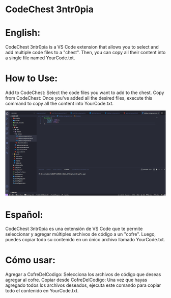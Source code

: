 # CodeChest 3ntr0pia

# English:

CodeChest 3ntr0pia is a VS Code extension that allows you to select and add multiple code files to a "chest". Then, you can copy all their content into a single file named YourCode.txt.

# How to Use:

Add to CodeChest: Select the code files you want to add to the chest.
Copy from CodeChest: Once you've added all the desired files, execute this command to copy all the content into YourCode.txt.

![Demo](https://github.com/3ntr0pia/codeChest_3ntr0pia/blob/main/src/codechest.gif)

# Español:

CodeChest 3ntr0pia es una extensión de VS Code que te permite seleccionar y agregar múltiples archivos de código a un "cofre". Luego, puedes copiar todo su contenido en un único archivo llamado YourCode.txt.

# Cómo usar:

Agregar a CofreDelCodigo: Selecciona los archivos de código que deseas agregar al cofre.
Copiar desde CofreDelCodigo: Una vez que hayas agregado todos los archivos deseados, ejecuta este comando para copiar todo el contenido en YourCode.txt.
